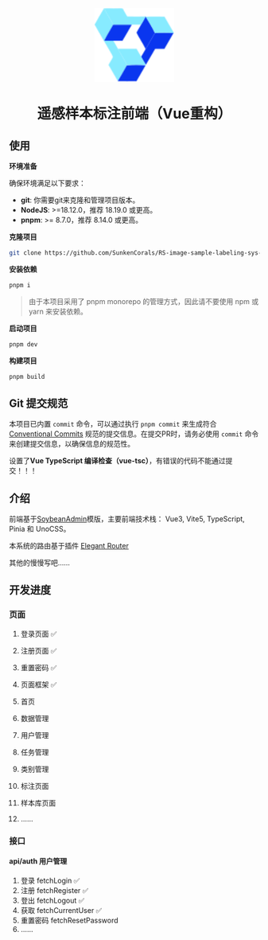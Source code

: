 <div align="center">
	<img src="./public/favicon.svg" width="160" />
	<h1>遥感样本标注前端（Vue重构）</h1>
</div>


## 使用

**环境准备**

确保环境满足以下要求：

- **git**: 你需要git来克隆和管理项目版本。
- **NodeJS**: >=18.12.0，推荐 18.19.0 或更高。
- **pnpm**: >= 8.7.0，推荐 8.14.0 或更高。

**克隆项目**

```bash
git clone https://github.com/SunkenCorals/RS-image-sample-labeling-sys-for-vue.git
```

**安装依赖**

```bash
pnpm i
```
> 由于本项目采用了 pnpm monorepo 的管理方式，因此请不要使用 npm 或 yarn 来安装依赖。

**启动项目**

```bash
pnpm dev
```

**构建项目**

```bash
pnpm build
```

## Git 提交规范

本项目已内置 `commit` 命令，可以通过执行 `pnpm commit` 来生成符合 [Conventional Commits]([conventionalcommits](https://www.conventionalcommits.org/)) 规范的提交信息。在提交PR时，请务必使用 `commit` 命令来创建提交信息，以确保信息的规范性。

设置了**Vue TypeScript 编译检查（vue-tsc）**，有错误的代码不能通过提交！！！

## 介绍

前端基于[SoybeanAdmin](https://docs.soybeanjs.cn/zh/guide/intro.html)模版，主要前端技术栈： Vue3, Vite5, TypeScript, Pinia 和 UnoCSS。

本系统的路由基于插件 [Elegant Router](https://github.com/soybeanjs/elegant-router)

其他的慢慢写吧……

## 开发进度

### 页面

1. 登录页面 ✅

2. 注册页面 ✅

3. 重置密码 ✅
4. 页面框架 ✅
5. 首页
6. 数据管理
7. 用户管理
8. 任务管理
9. 类别管理
10. 标注页面
11. 样本库页面
12. ……

### 接口

#### api/auth 用户管理

1. 登录 fetchLogin ✅
2. 注册 fetchRegister ✅
3. 登出 fetchLogout ✅
4. 获取 fetchCurrentUser ✅
5. 重置密码 fetchResetPassword
6. ……

